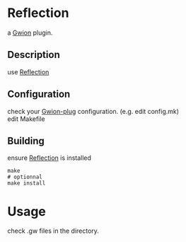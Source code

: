 # Reflection
  a [Gwion](https://github.com/Gwion/Gwion) plugin.  
## Description
use [Reflection](https://github.com/.../Reflection)
## Configuration
check your [Gwion-plug](https://github.com/Gwion/gwion-plug) configuration. (e.g. edit config.mk)  
edit Makefile
## Building
ensure [Reflection](https://github.com/.../Reflection) is installed
```
make
# optionnal
make install
```
# Usage
check .gw files in the directory.
